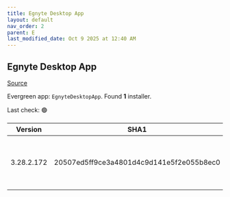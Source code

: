 ```yaml
---
title: Egnyte Desktop App
layout: default
nav_order: 2
parent: E
last_modified_date: Oct 9 2025 at 12:40 AM
---
```


## Egnyte Desktop App

[Source](https://www.egnyte.com/solutions/sharing-collaboration)

Evergreen app: `EgnyteDesktopApp`. Found **1** installer.

Last check: 🟢

| Version    | SHA1                                     | Type | URI                                                                                                                                                                                      |
| ---------- | ---------------------------------------- | ---- | ---------------------------------------------------------------------------------------------------------------------------------------------------------------------------------------- |
| 3.28.2.172 | 20507ed5ff9ce3a4801d4c9d141e5f2e055b8ec0 | msi  | [https://egnyte-cdn.egnyte.com/egnytedrive/win/en-us/3.28.2/EgnyteDesktopApp_3.28.2_172.msi](https://egnyte-cdn.egnyte.com/egnytedrive/win/en-us/3.28.2/EgnyteDesktopApp_3.28.2_172.msi) |
